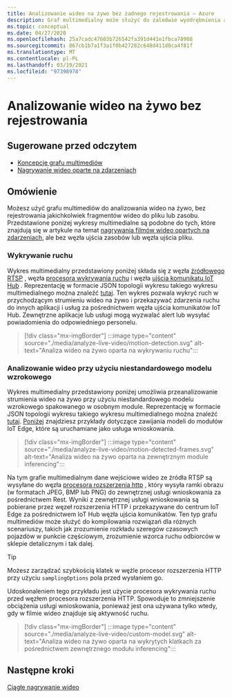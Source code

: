 ```yaml
---
title: Analizowanie wideo na żywo bez żadnego rejestrowania — Azure
description: Graf multimedialny może służyć do zaledwie wyodrębnienia analizy z strumienia wideo na żywo bez konieczności rejestrowania go na krawędzi lub w chmurze. W tym artykule omówiono tę koncepcję.
ms.topic: conceptual
ms.date: 04/27/2020
ms.openlocfilehash: 25a7cadc47603b726542fa391d441e1fbca78908
ms.sourcegitcommit: 867cb1b7a1f3a1f0b427282c648d411d0ca4f81f
ms.translationtype: MT
ms.contentlocale: pl-PL
ms.lasthandoff: 03/19/2021
ms.locfileid: "97398978"
---
```

# <a name="analyzing-live-video-without-any-recording"></a>Analizowanie wideo na żywo bez rejestrowania

## <a name="suggested-pre-reading"></a>Sugerowane przed odczytem 

* [Koncepcje grafu multimediów](media-graph-concept.md)
* [Nagrywanie wideo oparte na zdarzeniach](event-based-video-recording-concept.md)

## <a name="overview"></a>Omówienie  

Możesz użyć grafu multimediów do analizowania wideo na żywo, bez rejestrowania jakichkolwiek fragmentów wideo do pliku lub zasobu. Przedstawione poniżej wykresy multimedialne są podobne do tych, które znajdują się w artykule na temat [nagrywania filmów wideo opartych na zdarzeniach](event-based-video-recording-concept.md), ale bez węzła ujścia zasobów lub węzła ujścia pliku.

### <a name="motion-detection"></a>Wykrywanie ruchu

Wykres multimedialny przedstawiony poniżej składa się z węzła [źródłowego RTSP](media-graph-concept.md#rtsp-source) , węzła [procesora wykrywania ruchu](media-graph-concept.md#motion-detection-processor) i węzła [ujścia komunikatu IoT Hub](media-graph-concept.md#iot-hub-message-sink) . Reprezentację w formacie JSON topologii wykresu takiego wykresu multimedialnego można znaleźć [tutaj](https://github.com/Azure/live-video-analytics/blob/master/MediaGraph/topologies/motion-detection/topology.json). Ten wykres pozwala wykryć ruch w przychodzącym strumieniu wideo na żywo i przekazywać zdarzenia ruchu do innych aplikacji i usług za pośrednictwem węzła ujścia komunikatów IoT Hub. Zewnętrzne aplikacje lub usługi mogą wyzwalać alert lub wysyłać powiadomienia do odpowiedniego personelu.

> [!div class="mx-imgBorder"]
> :::image type="content" source="./media/analyze-live-video/motion-detection.svg" alt-text="Analiza wideo na żywo oparta na wykrywaniu ruchu":::

### <a name="analyzing-video-using-a-custom-vision-model"></a>Analizowanie wideo przy użyciu niestandardowego modelu wzrokowego 

Wykres multimedialny przedstawiony poniżej umożliwia przeanalizowanie strumienia wideo na żywo przy użyciu niestandardowego modelu wzrokowego spakowanego w osobnym module. Reprezentację w formacie JSON topologii wykresu takiego wykresu multimedialnego można znaleźć [tutaj](https://github.com/Azure/live-video-analytics/blob/master/MediaGraph/topologies/httpExtension/topology.json). [Poniżej](https://github.com/Azure/live-video-analytics/tree/master/utilities/video-analysis) znajdziesz przykłady dotyczące zawijania modeli do modułów IoT Edge, które są uruchamiane jako usługa wnioskowania.

> [!div class="mx-imgBorder"]
> :::image type="content" source="./media/analyze-live-video/motion-detected-frames.svg" alt-text="Analiza wideo na żywo oparta na zewnętrznym module inferencing":::

Na tym grafie multimedialnym dane wejściowe wideo ze źródła RTSP są wysyłane do węzła [procesora rozszerzenia http](media-graph-concept.md#http-extension-processor) , który wysyła ramki obrazu (w formatach JPEG, BMP lub PNG) do zewnętrznej usługi wnioskowania za pośrednictwem Rest. Wyniki z zewnętrznej usługi wnioskowania są pobierane przez węzeł rozszerzenia HTTP i przekazywane do centrum IoT Edge za pośrednictwem IoT Hub węzła ujścia komunikatów. Ten typ grafu multimediów może służyć do kompilowania rozwiązań dla różnych scenariuszy, takich jak zrozumienie rozkładu szeregów czasowych pojazdów w punkcie częściowym, zrozumienie wzorca ruchu odbiorców w sklepie detalicznym i tak dalej.
>[!TIP]
> Możesz zarządzać szybkością klatek w węźle procesor rozszerzenia HTTP przy użyciu `samplingOptions` pola przed wysłaniem go.

Udoskonaleniem tego przykładu jest użycie procesora wykrywania ruchu przed węzłem procesora rozszerzenia HTTP. Spowoduje to zmniejszenie obciążenia usługi wnioskowania, ponieważ jest ona używana tylko wtedy, gdy w filmie wideo znajduje się aktywność ruchu.

> [!div class="mx-imgBorder"]
> :::image type="content" source="./media/analyze-live-video/custom-model.svg" alt-text="Analiza wideo na żywo oparta na wykrytych klatkach za pośrednictwem zewnętrznego modułu inferencing":::

## <a name="next-steps"></a>Następne kroki

[Ciągłe nagrywanie wideo](continuous-video-recording-concept.md)
